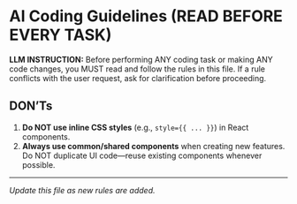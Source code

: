 # AI Coding Guidelines (READ BEFORE EVERY TASK)

**LLM INSTRUCTION:**
Before performing ANY coding task or making ANY code changes, you MUST read and follow the rules in this file. If a rule conflicts with the user request, ask for clarification before proceeding.

## DON’Ts
1. **Do NOT use inline CSS styles** (e.g., `style={{ ... }}`) in React components.
2. **Always use common/shared components** when creating new features. Do NOT duplicate UI code—reuse existing components whenever possible.

---

*Update this file as new rules are added.* 